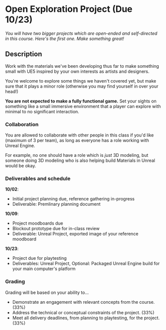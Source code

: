 # Open Exploration Project (Due 10/23)
_You will have two bigger projects which are open-ended and self-directed in this course. Here's the first one. Make something great!_

## Description
Work with the materials we've been developing thus far to make something small with UE5 inspired by your own interests as artists and designers. 

You're welcome to explore some things we haven't covered yet, but make sure that it plays a minor role (otherwise you may find yourself in over your head!)

__You are not expected to make a fully functional game.__ Set your sights on something like a small immersive environment that a player can explore with minimal to no significant interaction.

### Collaboration
You are allowed to collaborate with other people in this class if you'd like (maximum of 3 per team), as long as everyone has a role working with Unreal Engine.

For example, no one should have a role which is _just_ 3D modeling, but someone doing 3D modeling who is also helping build Materials in Unreal would be okay. 

### Deliverables and schedule
__10/02__: 
- Initial project planning due, reference gathering in-progress
- Deliverable: Premlinary planning document

__10/09__: 
- Project moodboards due
- Blockout prototype due for in-class review
- Deliverable: Unreal Project, exported image of your reference moodboard

__10/23__: 
- Project due for playtesting
- Deliverables: Unreal Project, Optional: Packaged Unreal Engine build for your main computer's platform

### Grading
Grading will be based on your ability to…
- Demonstrate an engagement with relevant concepts from the course. (33%)
- Address the technical or conceptual constraints of the project. (33%)
- Meet all delivery deadlines, from planning to playtesting, for the project. (33%)


